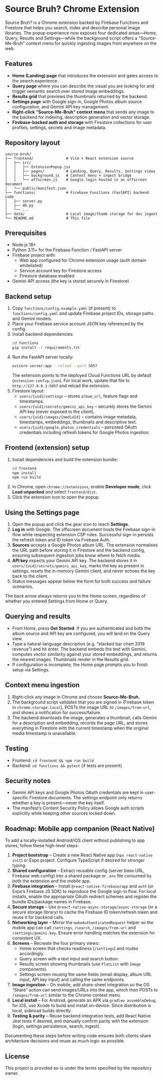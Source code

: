 # Source Bruh? Chrome Extension

Source Bruh? is a Chrome extension backed by Firebase Functions and Firestore that helps you search, index and describe personal image libraries. The popup experience now exposes four dedicated areas—Home, Query, Results and Settings—while the background script offers a "Source-Me-Bruh" context menu for quickly ingesting images from anywhere on the web.

## Features

- **Home (Landing) page** that introduces the extension and gates access to the search experience.
- **Query page** where you can describe the visual you are looking for and trigger semantic search over stored image embeddings.
- **Results grid** that previews the thumbnails returned by the backend.
- **Settings page** with Google sign-in, Google Photos album source configuration, and Gemini API key management.
- **Right-click "Source-Me-Bruh" context menu** that sends any image to the backend for indexing, description generation and vector storage.
- **Firebase-backed auth and storage** with Firestore collections for user profiles, settings, secrets and image metadata.

## Repository layout

```
source-bruh/
├── frontend/               # Vite + React extension source
│   ├── src/
│   │   ├── ExtensionPopup.jsx
│   │   ├── pages/          # Landing, Query, Results, Settings views
│   │   ├── background.js   # Context menu + ingest bridge
│   │   └── offscreen.js    # Google login hosted in an offscreen document
│   └── public/manifest.json
├── functions/              # Firebase Functions (FastAPI) backend code
│   ├── server.py
│   ├── db.py
│   └── ...
├── data/                   # Local image/thumb storage for dev ingest
└── README.md               # This file
```

## Prerequisites

- Node.js 18+
- Python 3.11+ for the Firebase Function / FastAPI server
- Firebase project with:
  - Web app configured for Chrome extension usage (auth domain whitelisted)
  - Service account key for Firestore access
  - Firestore database enabled
- Gemini API access (the key is stored securely in Firestore)

## Backend setup

1. Copy `functions/config.example.yaml` (if present) to `functions/config.yaml` and update Firebase project IDs, storage paths and Gemini models.
2. Place your Firebase service account JSON key referenced by the config.
3. Install backend dependencies:
   ```bash
   cd functions
   pip install -r requirements.txt
   ```
4. Run the FastAPI server locally:
   ```bash
   uvicorn server:app --reload --port 5057
   ```
   The extension points to the deployed Cloud Functions URL by default (`extension-config.json`). For local work, update that file to `http://127.0.0.1:5057` and reload the extension.
5. Firestore layout:
   - `users/{uid}/settings` – stores `album_url`, feature flags and timestamps.
   - `users/{uid}/secrets/gemini_api_key` – securely stores the Gemini API key (never exposed to the client).
   - `users/{uid}/images/{mediaId}` – contains image metadata, timestamps, embeddings, thumbnails and descriptive text.
   - `users/{uid}/google_photos_credentials` – persisted OAuth credentials including refresh tokens for Google Photos ingestion.

## Frontend (extension) setup

1. Install dependencies and build the extension bundle:
   ```bash
   cd frontend
   npm install
   npm run build
   ```
2. In Chrome, open `chrome://extensions`, enable **Developer mode**, click **Load unpacked** and select `frontend/dist`.
3. Click the extension icon to open the popup.

## Using the Settings page

1. Open the popup and click the gear icon to reach **Settings**.
2. **Log in** with Google. The offscreen document hosts the Firebase sign-in flow while respecting extension CSP rules. Successful sign-in persists the refresh token and ID token via Firebase Auth.
3. **Sources** accepts a Google Photos album URL. The extension normalises the URL path before storing it in Firestore and the backend config, ensuring subsequent ingestion jobs know where to fetch media.
4. **API key** expects your Gemini API key. The backend stores it in `users/{uid}/secrets/gemini_api_key`, marks the key as present in settings, resets the in-memory Gemini client, and never echoes the key back to the client.
5. Status messages appear below the form for both success and failure scenarios.

The back arrow always returns you to the Home screen, regardless of whether you entered Settings from Home or Query.

## Querying and results

- From Home, press **Get Started**. If you are authenticated and both the album source and API key are configured, you will land on the Query view.
- Type a natural-language description (e.g. “stacked bar chart 2019 revenue”) and hit enter. The backend embeds the text with Gemini, computes vector similarity against your stored embeddings, and returns the nearest images. Thumbnails render in the Results grid.
- If configuration is incomplete, the Home page prompts you to finish setup via Settings.

## Context menu ingestion

1. Right-click any image in Chrome and choose **Source-Me-Bruh**.
2. The background script validates that you are signed in (Firebase token in `chrome.storage.local`), POSTs the image URL to `/images/from-url`, and shows a notification for success/failure.
3. The backend downloads the image, generates a thumbnail, calls Gemini for a description and embedding, records the page URL, and stores everything in Firestore with the current timestamp when the original media timestamp is unavailable.

## Testing

- Frontend: `cd frontend && npm run build`
- Backend: `cd functions && pytest` (if tests are present)

## Security notes

- Gemini API keys and Google Photos OAuth credentials are kept in user-specific Firestore documents. The settings endpoint only returns whether a key is present—never the key itself.
- The manifest’s Content Security Policy allows Google auth scripts explicitly while keeping other sources locked down.

## Roadmap: Mobile app companion (React Native)

To add a locally-installed Android/iOS client without publishing to app stores, follow these high-level steps:

1. **Project bootstrap** – Create a new React Native app (`npx react-native init`) or Expo project. Configure TypeScript if desired for stronger typing.
2. **Shared configuration** – Extract reusable config (server base URL, Firebase web config) into a shared package or `.env` file consumed by both the extension and the mobile app.
3. **Firebase integration** – Install `@react-native-firebase/app` and `auth` (or Expo’s Firebase JS SDK) to reproduce the Google sign-in flow. For local installs, enable the appropriate OAuth redirect schemes and register the bundle IDs/package names in Firebase.
4. **Secure storage** – Use `@react-native-async-storage/async-storage` (or a secure storage library) to cache the Firebase ID token/refresh token and reuse it for backend calls.
5. **Networking layer** – Mirror the `makeAuthenticatedRequest` helper so the mobile app can call `/settings`, `/search`, `/images/from-url` and `/settings/gemini-key`. Ensure error handling matches the extension for consistent UX.
6. **Screens** – Recreate the four primary views:
   - Home screen that checks readiness (`/settings`) and routes accordingly.
   - Query screen with a text input and search button.
   - Results screen showing thumbnails (use `FlatList` with `Image` components).
   - Settings screen reusing the same fields (email display, album URL input, API key input) and calling the same endpoints.
7. **Image ingestion** – On mobile, add share-sheet integration so the OS “Share” action can send images/URLs into the app, which then POSTs to `/images/from-url` similar to the Chrome context menu.
8. **Local install** – For Android, generate an APK via `gradlew assembleDebug`; for iOS, use Xcode to build and install on-device. Since distribution is local, sideload builds directly.
9. **Testing & parity** – Reuse backend integration tests, add React Native Jest tests if desired, and manually confirm parity with the extension (login, settings persistence, search, ingest).

Documenting these steps before writing code ensures both clients share architecture decisions and reuse as much logic as possible.

## License

This project is provided as-is under the terms specified by the repository owner.
